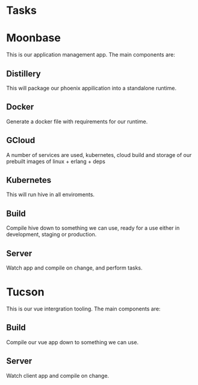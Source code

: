 # Tasks

# Moonbase

This is our application management app. The main components are:
## Distillery
This will package our phoenix appilication into a standalone runtime.
## Docker
Generate a docker file with requirements for our runtime.
## GCloud
A number of services are used, kubernetes, cloud build and storage of our prebuilt images of linux + erlang + deps
## Kubernetes
This will run hive in all enviroments.
## Build
Compile hive down to something we can use, ready for a use either in development, staging or production.
## Server
Watch app and compile on change, and perform tasks.

# Tucson
This is our vue intergration tooling. The main components are:
## Build
Compile our vue app down to something we can use.
## Server
Watch client app and compile on change.